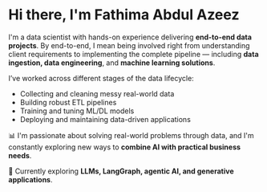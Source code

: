 # Hi there, I'm Fathima Abdul Azeez

I'm a data scientist with hands-on experience delivering **end-to-end data projects**. By end-to-end, I mean being involved right from understanding client requirements to implementing the complete pipeline — including **data ingestion, data engineering**, and **machine learning solutions**.

I’ve worked across different stages of the data lifecycle:
- Collecting and cleaning messy real-world data
- Building robust ETL pipelines
- Training and tuning ML/DL models
- Deploying and maintaining data-driven applications

📊 I'm passionate about solving real-world problems through data, and I'm constantly exploring new ways to **combine AI with practical business needs**.

📍 Currently exploring **LLMs, LangGraph, agentic AI, and generative applications**.

